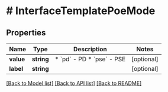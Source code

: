 # # InterfaceTemplatePoeMode

## Properties

Name | Type | Description | Notes
------------ | ------------- | ------------- | -------------
**value** | **string** | * &#x60;pd&#x60; - PD * &#x60;pse&#x60; - PSE | [optional]
**label** | **string** |  | [optional]

[[Back to Model list]](../../README.md#models) [[Back to API list]](../../README.md#endpoints) [[Back to README]](../../README.md)
